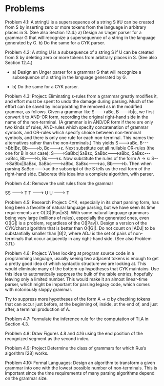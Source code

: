 # Problems

Problem 4.1: A stringU is a supersequence of a string S ifU can be created from S by inserting zero or more tokens from the language in arbitrary places in S. (See also Section 12.4.) a) Design an Unger parser for a grammar G that will recognize a supersequence of a string in the language generated by G. b) Do the same for a CYK parser.

Problem 4.2: A string U is a subsequence of a string S if U can be created from S by deleting zero or more tokens from arbitrary places in S. (See also Section 12.4.) 

- a) Design an Unger parser for a grammar G that will recognize a subsequence of a string in the language generated by G. 

- b) Do the same for a CYK parser.

Problem 4.3: Project: Eliminating ε-rules from a grammar greatly modifies it, and effort must be spent to undo the damage during parsing. Much of the effort can be saved by incorporating the removed εs in the modified grammar, as follows. Given a grammar like S--->aBc, B--->b|ε, we first convert it to AND-OR form, recording the original right-hand side in the name of the non-terminal. (A grammar is in AND/OR form if there are only two kinds of rules, AND-rules which specify concatenation of grammar symbols, and OR-rules which specify choice between non-terminal symbols, and there is only one rule for each non-terminal. This names the alternatives rather than the non-terminals.) This yields S--->aBc, B--->Bb|Bε, Bb--->b, Bε--->ε. Next substitute out all nullable OR-rules (the one for B in our case): S--->SaBbc|SaBεc, SaBbc--->aBbc, SaBεc--->aBεc, Bb--->b, Bε--->ε. Now substitute the rules of the form A → ε: S--->SaBbc|SaBεc, SaBbc--->aBbc, SaBεc--->ac, Bb--->b. Then when parsing SaBεc--->ac the subscript of the S tells us the real form of the right-hand side. Elaborate this idea into a complete algorithm, with parser.

Problem 4.4: Remove the unit rules from the grammar

SS ---> T
T ---> U
U ---> T

Problem 4.5: Research Project: CYK, especially in its chart parsing form, has long been a favorite of natural language parsing, but we have seen its time requirements are O(|G||Pav|n3). With some natural language grammars being very large (millions of rules), especially the generated ones, even O(|G|) is a problem, regardless of the O(|Pav|). Design a version of the CYK/chart algorithm that is better than O(|G|). Do not count on |ADJ| to be substantially smaller than |G|2, where ADJ is the set of pairs of non-terminals that occur adjacently in any right-hand side. (See also Problem 3.11.)

Problem 4.6: Project: When looking at program source code in a programming language, usually seeing two adjacent tokens is enough to get a pretty good idea of which syntactic structure we are looking at. This would eliminate many of the bottom-up hypotheses that CYK maintains. Use this idea to automatically suppress the bulk of the table entries, hopefully leaving only a limited number. This would make it an almost linear-time parser, which might be important for parsing legacy code, which comes with notoriously sloppy grammar.

Try to suppress more hypotheses of the form A → α by checking tokens that can occur just before, at the beginning of, inside, at the end of, and just after, a terminal production of A.

Problem 4.7: Formulate the inference rule for the computation of Ti,A in Section 4.3.

Problem 4.8: Draw Figures 4.8 and 4.16 using the end position of the recognized segment as the second index.

Problem 4.9: Project Determine the class of grammars for which Rus’s algorithm [28] works.

Problem 4.10: Formal Languages: Design an algorithm to transform a given grammar into one with the lowest possible number of non-terminals. This is important since the time requirements of many parsing algorithms depend on the grammar size.